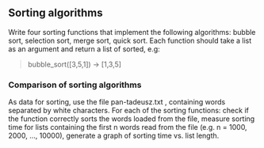 ## Sorting algorithms

Write four sorting functions that implement the following algorithms:
bubble sort, selection sort, merge sort, quick sort.
Each function should take a list as an argument and return a list of
sorted, e.g:
> bubble_sort([3,5,1]) -> [1,3,5]

### Comparison of sorting algorithms
As data for sorting, use the file pan-tadeusz.txt , containing words
separated by white characters. For each of the sorting functions:
check if the function correctly sorts the words loaded from the file,
measure sorting time for lists containing the first n words read from the file
(e.g. n = 1000, 2000, ..., 10000), generate a graph of sorting time vs. list length.